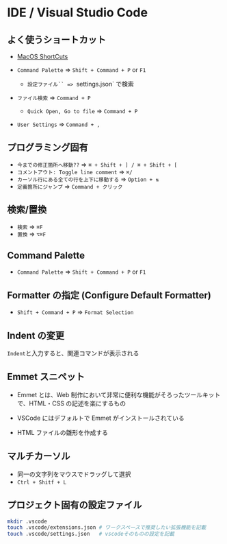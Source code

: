 # IDE / Visual Studio Code

## よく使うショートカット

- [MacOS ShortCuts](https://code.visualstudio.com/shortcuts/keyboard-shortcuts-macos.pdf)

- `Command Palette` => `Shift + Command + P` or `F1`
  - ` 設定ファイル`` =>  `settings.json` で検索
- `ファイル検索` => `Command + P`
  - `Quick Open, Go to file` => `Command + P`
- `User Settings` => `Command + ,`

## プログラミング固有

- `今までの修正箇所へ移動??` => `⌘ + Shift + ] / ⌘ + Shift + [`
- `コメントアウト: Toggle line comment` => `⌘/`
- `カーソル行にある全ての行を上下に移動する` => `Option + ⇅`
- `定義箇所にジャンプ` => `Command + クリック`

## 検索/置換

- `検索` => `⌘F`
- `置換` => `⌥⌘F`

## Command Palette

- `Command Palette` => `Shift + Command + P` or `F1`

## Formatter の指定 (Configure Default Formatter)

- `Shift + Command + P` => `Format Selection`

## Indent の変更

`Indent`と入力すると、関連コマンドが表示される

## Emmet スニペット

- Emmet とは、Web 制作において非常に便利な機能がそろったツールキットで、HTML・CSS の記述を楽にするもの
- VSCode にはデフォルトで Emmet がインストールされている

- HTML ファイルの雛形を作成する

## マルチカーソル

- 同一の文字列をマウスでドラッグして選択
- `Ctrl + Shitf + L`

## プロジェクト固有の設定ファイル

```sh
mkdir .vscode
touch .vscode/extensions.json # ワークスペースで推奨したい拡張機能を記載
touch .vscode/settings.json   # vscodeそのものの設定を記載
```
